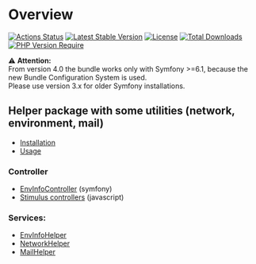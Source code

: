 # Overview

[![Actions Status](https://github.com/Sven-Ve/svc-util-bundle/actions/workflows/php.yml/badge.svg)](https://github.com/Sven-Ve/svc-util-bundle/actions)
[![Latest Stable Version](https://poser.pugx.org/svc/util-bundle/v)](https://packagist.org/packages/svc/util-bundle)
[![License](https://poser.pugx.org/svc/util-bundle/license)](https://packagist.org/packages/svc/util-bundle)
[![Total Downloads](https://poser.pugx.org/svc/util-bundle/downloads)](https://packagist.org/packages/svc/util-bundle)
[![PHP Version Require](http://poser.pugx.org/svc/util-bundle/require/php)](https://packagist.org/packages/svc/util-bundle)

:warning: **Attention:** <br/>
From version 4.0 the bundle works only with Symfony >=6.1, because the new Bundle Configuration System is used.<br/>
Please use version 3.x for older Symfony installations.<br/>

## Helper package with some utilities (network, environment, mail)

* [Installation](docs/installation.md)
* [Usage](docs/usage.md)

### Controller
 * [EnvInfoController](docs/envinfocontroller.md) (symfony)
 * [Stimulus controllers](docs/stimulus-controllers.md) (javascript)

 
### Services:
* [EnvInfoHelper](docs/envinfohelper.md)
* [NetworkHelper](docs/networkhelper.md)
* [MailHelper](docs/mailhelper.md)
